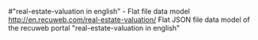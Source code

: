 #"real-estate-valuation in english" - Flat file data model
http://en.recuweb.com/real-estate-valuation/
Flat JSON file data model of the recuweb portal "real-estate-valuation in english"
